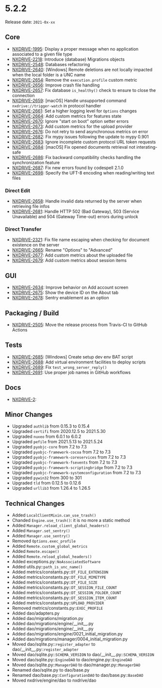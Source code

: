 # 5.2.2

Release date: `2021-0x-xx`

## Core

- [NXDRIVE-1995](https://jira.nuxeo.com/browse/NXDRIVE-1995): Display a proper message when no application associated to a given file type
- [NXDRIVE-2218](https://jira.nuxeo.com/browse/NXDRIVE-2218): Introduce (database) Migrations objects
- [NXDRIVE-2548](https://jira.nuxeo.com/browse/NXDRIVE-2548): Databases refactoring
- [NXDRIVE-2640](https://jira.nuxeo.com/browse/NXDRIVE-2640): [Windows] Remote deletions are not locally impacted when the local folder is a UNC name
- [NXDRIVE-2654](https://jira.nuxeo.com/browse/NXDRIVE-2654): Remove the `execution.profile` custom metric
- [NXDRIVE-2656](https://jira.nuxeo.com/browse/NXDRIVE-2656): Improve crash file handling
- [NXDRIVE-2657](https://jira.nuxeo.com/browse/NXDRIVE-2657): Fix database `is_healthy()` check to ensure to close the connection
- [NXDRIVE-2659](https://jira.nuxeo.com/browse/NXDRIVE-2659): [macOS] Handle unsupported command `nxdrive://trigger-watch` in protocol handler
- [NXDRIVE-2661](https://jira.nuxeo.com/browse/NXDRIVE-2661): Set a higher logging level for `Options` changes
- [NXDRIVE-2664](https://jira.nuxeo.com/browse/NXDRIVE-2664): Add custom metrics for features state
- [NXDRIVE-2670](https://jira.nuxeo.com/browse/NXDRIVE-2670): Ignore "start on boot" option setter errors
- [NXDRIVE-2673](https://jira.nuxeo.com/browse/NXDRIVE-2673): Add custom metrics for the upload provider
- [NXDRIVE-2676](https://jira.nuxeo.com/browse/NXDRIVE-2676): Do not retry to send asynchronous metrics on error
- [NXDRIVE-2682](https://jira.nuxeo.com/browse/NXDRIVE-2682): Fix mypy issues following the update to mypy 0.901
- [NXDRIVE-2683](https://jira.nuxeo.com/browse/NXDRIVE-2683): Ignore incomplete custom protocol URL token requests
- [NXDRIVE-2684](https://jira.nuxeo.com/browse/NXDRIVE-2684): [macOS] Fix opened documents retrieval not interating-safe
- [NXDRIVE-2686](https://jira.nuxeo.com/browse/NXDRIVE-2686): Fix backward compatibility checks handling the synchronization feature
- [NXDRIVE-2687](https://jira.nuxeo.com/browse/NXDRIVE-2687): Fix new errors found by codespell 2.1.0
- [NXDRIVE-2698](https://jira.nuxeo.com/browse/NXDRIVE-2698): Specify the UFT-8 encoding when reading/writing text files

### Direct Edit

- [NXDRIVE-2658](https://jira.nuxeo.com/browse/NXDRIVE-2658): Handle invalid data returned by the server when retrieving file infos
- [NXDRIVE-2681](https://jira.nuxeo.com/browse/NXDRIVE-2681): Handle HTTP 502 (Bad Gateway), 503 (Service Unavailable) and 504 (Gateway Time-out) errors during unlock

### Direct Transfer

- [NXDRIVE-2321](https://jira.nuxeo.com/browse/NXDRIVE-2321): Fix file name escaping when checking for document existence on the server
- [NXDRIVE-2665](https://jira.nuxeo.com/browse/NXDRIVE-2665): Rename "Options" to "Advanced"
- [NXDRIVE-2677](https://jira.nuxeo.com/browse/NXDRIVE-2677): Add custom metrics about the uploaded file
- [NXDRIVE-2679](https://jira.nuxeo.com/browse/NXDRIVE-2679): Add custom metrics about session items

## GUI

- [NXDRIVE-2634](https://jira.nuxeo.com/browse/NXDRIVE-2634): Improve behavior on Add account screen
- [NXDRIVE-2675](https://jira.nuxeo.com/browse/NXDRIVE-2675): Show the device ID on the About tab
- [NXDRIVE-2678](https://jira.nuxeo.com/browse/NXDRIVE-2678): Sentry enablement as an option

## Packaging / Build

- [NXDRIVE-2505](https://jira.nuxeo.com/browse/NXDRIVE-2505): Move the release process from Travis-CI to GitHub Actions

## Tests

- [NXDRIVE-2685](https://jira.nuxeo.com/browse/NXDRIVE-2685): [Windows] Create setup dev env BAT script
- [NXDRIVE-2688](https://jira.nuxeo.com/browse/NXDRIVE-2688): Add virtual environment facilities to deploy scripts
- [NXDRIVE-2689](https://jira.nuxeo.com/browse/NXDRIVE-2689): Fix `test_wrong_server_reply()`
- [NXDRIVE-2691](https://jira.nuxeo.com/browse/NXDRIVE-2691): Use proper job names in GitHub workflows

## Docs

- [NXDRIVE-2](https://jira.nuxeo.com/browse/NXDRIVE-2):

## Minor Changes

- Upgraded `authlib` from 0.15.3 to 0.15.4
- Upgraded `certifi` from 2020.12.5 to 2021.5.30
- Upgraded `nuxeo` from 6.0.1 to 6.0.2
- Upgraded `pefile` from 2021.5.13 to 2021.5.24
- Upgraded `pyobjc-core` from 7.2 to 7.3
- Upgraded `pyobjc-framework-cocoa` from 7.2 to 7.3
- Upgraded `pyobjc-framework-coreservices` from 7.2 to 7.3
- Upgraded `pyobjc-framework-fsevents` from 7.2 to 7.3
- Upgraded `pyobjc-framework-scriptingbridge` from 7.2 to 7.3
- Upgraded `pyobjc-framework-systemconfiguration` from 7.2 to 7.3
- Upgraded `pywin32` from 300 to 301
- Upgraded `tld` from 0.12.5 to 0.12.6
- Upgraded `urllib3` from 1.26.4 to 1.26.5

## Technical Changes

- Added `LocalClientMixin.can_use_trash()`
- Chanded `Engine.use_trash()`: it is no more a static method
- Added `Manager.reload_client_global_headers()`
- Added `Manager.set_sentry()`
- Added `Manager.use_sentry()`
- Removed `Options.exec_profile`
- Added `Remote.custom_global_metrics`
- Added `Remote.escape()`
- Added `Remote.reload_global_headers()`
- Added exceptions.py::`NoAssociatedSoftware`
- Added utils.py::`path_is_unc_name()`
- Added metrics/constants.py::`DT_FILE_EXTENSION`
- Added metrics/constants.py::`DT_FILE_MIMETYPE`
- Added metrics/constants.py::`DT_FILE_SIZE`
- Added metrics/constants.py::`DT_SESSION_FILE_COUNT`
- Added metrics/constants.py::`DT_SESSION_FOLDER_COUNT`
- Added metrics/constants.py::`DT_SESSION_ITEM_COUNT`
- Added metrics/constants.py::`UPLOAD_PROVIDER`
- Removed metrics/constants.py::`EXEC_PROFILE`
- Added dao/adapters.py
- Added dao/migrations/migration.py
- Added dao/migrations/engine/\_\_init\_\_.py
- Added dao/migrations/engine/\_\_init\_\_.py
- Added dao/migrations/engine/0021_initial_migration.py
- Added dao/migrations/manager/0004_initial_migration.py
- Moved dao/sqlite.py::`register_adapter` to dao/\_\_init\_\_.py::`register_adapter`
- Moved dao/sqlite.py::`SCHEMA_VERSION` to dao/\_\_init\_\_.py::`SCHEMA_VERSION`
- Moved dao/sqlite.py::`EngineDAO` to dao/engine.py::`EngineDAO`
- Moved dao/sqlite.py::`ManagerDAO` to dao/manager.py::`ManagerDAO`
- Renamed dao/sqlite.py to dao/base.py
- Renamed dao/base.py::`ConfigurationDAO` to dao/base.py::`BaseDAO`
- Moved nxdrive/engine/dao to nxdrive/dao
